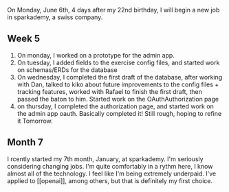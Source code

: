 ---
---

On Monday, June  6th, 4 days after my 22nd birthday, I will begin a new job in sparkademy, a swiss company.


## Week 5

1. On monday, I worked on a prototype for the admin app.
2. On tuesday, I added fields to the exercise config files, and started work on schemas/ERDs for the database
3. On wednesday, I completed the first draft of the database, after working with Dan, talked to kiko about future improvements to the config files + tracking features, worked with Rafael to finish the first draft, then passed the baton to him. Started work on the OAuthAuthorization page
4. on thursday, I completed the authorization page, and started work on the admin app oauth. Basically completed it! Still rough, hoping to refine it Tomorrow.



## Month 7

I rcently started my 7th month, January, at sparkademy. I'm seriously considering changing jobs. I'm quite comfortably in a rythm here, I know almost all of the technology. I feel like I'm being extremely underpaid. I've applied to [[openai]], among others, but that is definitely my first choice.
